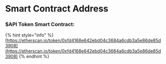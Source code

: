 # Smart Contract Address

### $API Token Smart Contract:

{% hint style="info" %}
[https://etherscan.io/token/0xfd4168e642ebd04c3684a6cdb3a5e86de85d3908](https://etherscan.io/token/0xfd4168e642ebd04c3684a6cdb3a5e86de85d3908)
{% endhint %}

